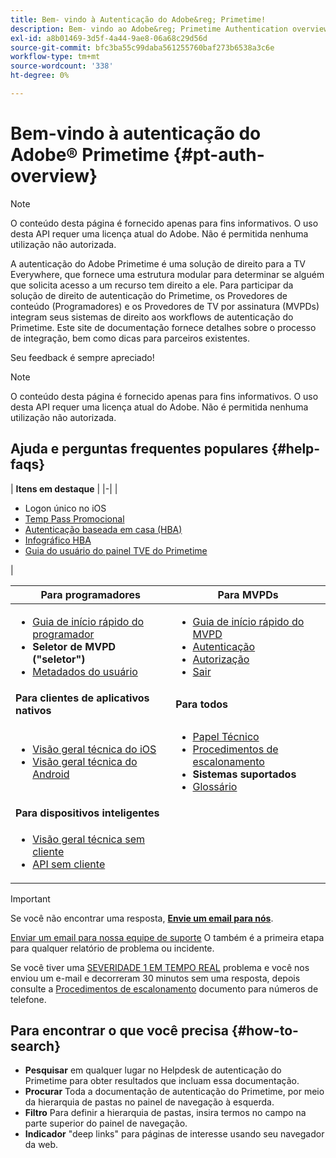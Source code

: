 ```yaml
---
title: Bem- vindo à Autenticação do Adobe&reg; Primetime!
description: Bem- vindo ao Adobe&reg; Primetime Authentication overview
exl-id: a8b01469-3d5f-4a44-9ae8-06a68c29d56d
source-git-commit: bfc3ba55c99daba561255760baf273b6538a3c6e
workflow-type: tm+mt
source-wordcount: '338'
ht-degree: 0%

---
```


# Bem-vindo à autenticação do Adobe® Primetime {#pt-auth-overview}

>[!NOTE]
>
>O conteúdo desta página é fornecido apenas para fins informativos. O uso desta API requer uma licença atual do Adobe. Não é permitida nenhuma utilização não autorizada.

A autenticação do Adobe Primetime é uma solução de direito para a TV Everywhere, que fornece uma estrutura modular para determinar se alguém que solicita acesso a um recurso tem direito a ele. Para participar da solução de direito de autenticação do Primetime, os Provedores de conteúdo (Programadores) e os Provedores de TV por assinatura (MVPDs) integram seus sistemas de direito aos workflows de autenticação do Primetime. Este site de documentação fornece detalhes sobre o processo de integração, bem como dicas para parceiros existentes.

Seu feedback é sempre apreciado!

>[!NOTE]
>
>O conteúdo desta página é fornecido apenas para fins informativos. O uso desta API requer uma licença atual do Adobe. Não é permitida nenhuma utilização não autorizada.

## Ajuda e perguntas frequentes populares {#help-faqs}

| **Itens em destaque** | |-| | <ul><li>Logon único no iOS</li><li>[Temp Pass Promocional](/help/authentication/promotional-temp-pass.md)</li><li>[Autenticação baseada em casa (HBA)](/help/authentication/home-based-authn-tve.md)</li><li>[Infográfico HBA](https://dzf8vqv24eqhg.cloudfront.net/userfiles/258/326/ckfinder/files/AdobeNewsletterHBA.pdf)</li><li>[Guia do usuário do painel TVE do Primetime](/help/authentication/tve-dashboard-user-guide.md)</li></ul> |

| **Para programadores** | **Para MVPDs** |
|------------------------------------------------------------------------------|-------------------------------------------------------------------------------------------------|
| <ul><li>[Guia de início rápido do programador](/help/authentication/programmer-kickstart-guide.md)</li><li>**Seletor de MVPD (&quot;seletor&quot;)**</li><li>[Metadados do usuário](/help/authentication/user-metadata.md)</li></ul> | <ul><li>[Guia de início rápido do MVPD](/help/authentication/mvpd-kickstart-guide.md)</li><li>[Autenticação](/help/authentication/authn-usecase.md)</li><li>[Autorização](/help/authentication/authz-usecase.md)</li><li>[Sair](/help/authentication/usecase-mvpd-logout.md)</li></ul> |
| **Para clientes de aplicativos nativos** | **Para todos** |
| <ul><li>[Visão geral técnica do iOS](/help/authentication/iostvos-sdk-overview.md)</li><li>[Visão geral técnica do Android](/help/authentication/android-sdk-overview.md)</li></ul> | <ul><li>[Papel Técnico](/help/authentication/technical-paper.md)</li><li>[Procedimentos de escalonamento](/help/authentication/escalation-procedures.md)</li><li>**Sistemas suportados**</li><li>[Glossário](/help/authentication/glossary.md)</li></ul> |
| **Para dispositivos inteligentes** |  |
| <ul><li>[Visão geral técnica sem cliente](/help/authentication/rest-api-overview.md)</li><li>[API sem cliente](/help/authentication/rest-api-reference.md)</li></ul> |  |

>[!IMPORTANT]
>
>Se você não encontrar uma resposta, [**Envie um email para nós**](mailto:tve-support@adobe.com).
>
>[Enviar um email para nossa equipe de suporte](mailto:tve-support@adobe.com) O também é a primeira etapa para qualquer relatório de problema ou incidente.
>
>Se você tiver uma [SEVERIDADE 1 EM TEMPO REAL](/help/authentication/escalation-procedures.md) problema e você nos enviou um e-mail e decorreram 30 minutos sem uma resposta, depois consulte a [Procedimentos de escalonamento](/help/authentication/escalation-procedures.md) documento para números de telefone.


## Para encontrar o que você precisa {#how-to-search}

* **Pesquisar** em qualquer lugar no Helpdesk de autenticação do Primetime para obter resultados que incluam essa documentação.
* **Procurar** Toda a documentação de autenticação do Primetime, por meio da hierarquia de pastas no painel de navegação à esquerda.
* **Filtro** Para definir a hierarquia de pastas, insira termos no campo na parte superior do painel de navegação.
* **Indicador** &quot;deep links&quot; para páginas de interesse usando seu navegador da web.

